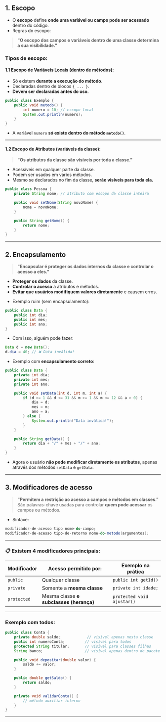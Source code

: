 ##  1. Escopo 
- O **escopo** define **onde uma variável ou campo pode ser acessado** dentro do código.
- Regras do escopo:
> **"O escopo dos campos e variáveis dentro de uma classe determina a sua visibilidade."**

### Tipos de escopo:

#### 1.1 Escopo de Variáveis Locais (dentro de métodos):
* Só existem **durante a execução do método**.
* Declaradas dentro de blocos `{ ... }`.
* **Devem ser declaradas antes do uso.**

```java
public class Exemplo {
    public void metodo() {
        int numero = 10; // escopo local
        System.out.println(numero);
    }
}
```

- A variável `numero` **só existe dentro do método `metodo()`**.

---

#### 1.2 Escopo de Atributos (variáveis da classe):
> **"Os atributos da classe são visíveis por toda a classe."**
* Acessíveis em qualquer parte da classe.
* Podem ser usados em vários métodos.
* Mesmo se declarados no fim da classe, **serão visíveis para toda ela.**

```java
public class Pessoa {
    private String nome; // atributo com escopo da classe inteira

    public void setNome(String novoNome) {
        nome = novoNome;
    }

    public String getNome() {
        return nome;
    }
}
```

---

## 2. Encapsulamento
> **"Encapsular é proteger os dados internos da classe e controlar o acesso a eles."**
* **Proteger os dados** da classe.
* **Controlar o acesso** a atributos e métodos.
* **Evitar que usuários modifiquem valores diretamente** e causem erros.

- Exemplo ruim (sem encapsulamento):

```java
public class Data {
    public int dia;
    public int mes;
    public int ano;
}
```

- Com isso, alguém pode fazer:

```java
Data d = new Data();
d.dia = 40; // ❌ Data inválida!
```

- Exemplo com **encapsulamento correto**:

```java
public class Data {
    private int dia;
    private int mes;
    private int ano;

    public void setData(int d, int m, int a) {
        if (d >= 1 && d <= 31 && m >= 1 && m <= 12 && a > 0) {
            dia = d;
            mes = m;
            ano = a;
        } else {
            System.out.println("Data inválida!");
        }
    }

    public String getData() {
        return dia + "/" + mes + "/" + ano;
    }
}
```
- Agora o usuário **não pode modificar diretamente os atributos**, apenas através dos métodos `setData` e `getData`.

---

## 3. Modificadores de acesso
> **"Permitem a restrição ao acesso a campos e métodos em classes."**
São palavras-chave usadas para controlar **quem pode acessar** os campos ou métodos.

- Sintaxe:
```java
modificador-de-acesso tipo nome-do-campo;
modificador-de-acesso tipo-de-retorno nome-do-metodo(argumentos);
```

---

### 📋 Existem 4 modificadores principais:

| Modificador | Acesso permitido por:                                     | Exemplo na prática                     |
| ----------- | --------------------------------------------------------- | -------------------------------------- |
| `public`    | Qualquer classe                                           | `public int getId()`                   |
| `private`   | Somente a **mesma classe**                                | `private int idade;`                   |
| `protected` | Mesma classe **e subclasses (herança)**                   | `protected void ajustar()`             |


---

### Exemplo com todos:

```java
public class Conta {
    private double saldo;            // visível apenas nesta classe
    public int numeroConta;         // visível para todos
    protected String titular;       // visível para classes filhas
    String banco;                   // visível apenas dentro do pacote

    public void depositar(double valor) {
        saldo += valor;
    }

    public double getSaldo() {
        return saldo;
    }

    private void validarConta() {
        // método auxiliar interno
    }
}
```

---
